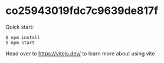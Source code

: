 # co25943019fdc7c9639de817f

Quick start:

```
$ npm install
$ npm start
````

Head over to https://vitejs.dev/ to learn more about using vite

